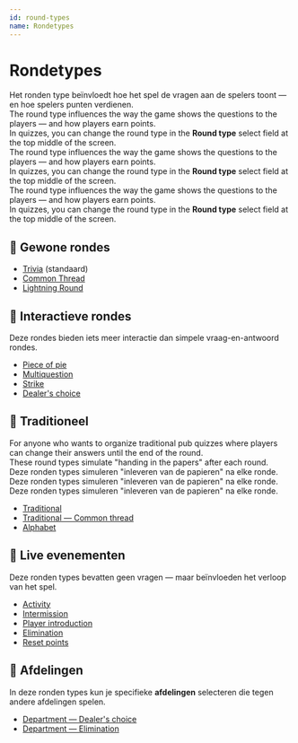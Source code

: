```yaml
---
id: round-types
name: Rondetypes
---
```


# Rondetypes

Het ronden type beïnvloedt hoe het spel de vragen aan de spelers toont — en hoe spelers punten verdienen.\
The round type influences the way the game shows the questions to the players — and how players earn points.\
In quizzes, you can change the round type in the **Round type** select field at the top middle of the screen.\
The round type influences the way the game shows the questions to the players — and how players earn points.\
In quizzes, you can change the round type in the **Round type** select field at the top middle of the screen.\
The round type influences the way the game shows the questions to the players — and how players earn points.\
In quizzes, you can change the round type in the **Round type** select field at the top middle of the screen.

## 🧠 Gewone rondes

- [Trivia](011-trivia.md) (standaard)
- [Common Thread](012-common-thread.md)
- [Lightning Round](013-lightning-round.md)

## 🤹 Interactieve rondes

Deze rondes bieden iets meer interactie dan simpele vraag-en-antwoord rondes.

- [Piece of pie](021-piece-of-pie.md)
- [Multiquestion](022-multiquestion.md)
- [Strike](023-strike.md)
- [Dealer's choice](024-dealers-choice.md)

## 🍺 Traditioneel

For anyone who wants to organize traditional pub quizzes where players can change their answers until the end of the round.\
These round types simulate "handing in the papers" after each round.\
Deze ronden types simuleren "inleveren van de papieren" na elke ronde.\
Deze ronden types simuleren "inleveren van de papieren" na elke ronde.\
Deze ronden types simuleren "inleveren van de papieren" na elke ronde.

- [Traditional](030-traditional.md)
- [Traditional — Common thread](031-traditional-ct.md)
- [Alphabet](032-alphabet.md)

## 🎉 Live evenementen

Deze ronden types bevatten geen vragen — maar beïnvloeden het verloop van het spel.

- [Activity](040-activity.md)
- [Intermission](060-intermission.md)
- [Player introduction](061-player-introduction.md)
- [Elimination](050-elimination.md)
- [Reset points](051-reset-points.md)

## 🏢 Afdelingen

In deze ronden types kun je specifieke **afdelingen** selecteren die tegen andere afdelingen spelen.

- [Department — Dealer's choice](070-departments-dealers-choice.md)
- [Department — Elimination](071-departments-elimination.md)
